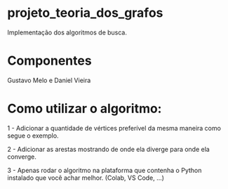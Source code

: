 # projeto_teoria_dos_grafos
 Implementação dos algoritmos de busca.

# Componentes
 Gustavo Melo e Daniel Vieira

# Como utilizar o algoritmo:

1 - Adicionar a quantidade de vértices preferível da mesma maneira como segue o exemplo.

2 - Adicionar as arestas mostrando de onde ela diverge para onde ela converge.

3 - Apenas rodar o algoritmo na plataforma que contenha o Python instalado que você achar melhor. (Colab, VS Code, ...)